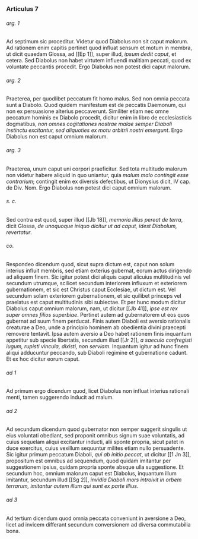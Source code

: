 ### Articulus 7

###### arg. 1
Ad septimum sic proceditur. Videtur quod Diabolus non sit caput malorum. Ad rationem enim capitis pertinet quod influat sensum et motum in membra, ut dicit quaedam Glossa, ad [[Ep 1]], super illud, *ipsum dedit caput*, et cetera. Sed Diabolus non habet virtutem influendi malitiam peccati, quod ex voluntate peccantis procedit. Ergo Diabolus non potest dici caput malorum.

###### arg. 2
Praeterea, per quodlibet peccatum fit homo malus. Sed non omnia peccata sunt a Diabolo. Quod quidem manifestum est de peccatis Daemonum, qui non ex persuasione alterius peccaverunt. Similiter etiam nec omne peccatum hominis ex Diabolo procedit, dicitur enim in libro de ecclesiasticis dogmatibus, *non omnes cogitationes nostrae malae semper Diaboli instinctu excitantur, sed aliquoties ex motu arbitrii nostri emergunt*. Ergo Diabolus non est caput omnium malorum.

###### arg. 3
Praeterea, unum caput uni corpori praeficitur. Sed tota multitudo malorum non videtur habere aliquid in quo uniantur, quia *malum malo contingit esse contrarium*; contingit enim ex diversis defectibus, ut Dionysius dicit, IV cap. de Div. Nom. Ergo Diabolus non potest dici caput omnium malorum.

###### s. c.
Sed contra est quod, super illud [[Jb 18]], *memoria illius pereat de terra*, dicit Glossa, *de unoquoque iniquo dicitur ut ad caput, idest Diabolum, revertatur*.

###### co.
Respondeo dicendum quod, sicut supra dictum est, caput non solum interius influit membris, sed etiam exterius gubernat, eorum actus dirigendo ad aliquem finem. Sic igitur potest dici aliquis caput alicuius multitudinis vel secundum utrumque, scilicet secundum interiorem influxum et exteriorem gubernationem, et sic est Christus caput Ecclesiae, ut dictum est. Vel secundum solam exteriorem gubernationem, et sic quilibet princeps vel praelatus est caput multitudinis sibi subiectae. Et per hunc modum dicitur Diabolus caput omnium malorum, nam, ut dicitur [[Jb 41]], *ipse est rex super omnes filios superbiae*. Pertinet autem ad gubernatorem ut eos quos gubernat ad suum finem perducat. Finis autem Diaboli est aversio rationalis creaturae a Deo, unde a principio hominem ab obedientia divini praecepti removere tentavit. Ipsa autem aversio a Deo habet rationem finis inquantum appetitur sub specie libertatis, secundum illud [[Jr 2]], *a saeculo confregisti iugum, rupisti vincula, dixisti, non serviam*. Inquantum igitur ad hunc finem aliqui adducuntur peccando, sub Diaboli regimine et gubernatione cadunt. Et ex hoc dicitur eorum caput.

###### ad 1
Ad primum ergo dicendum quod, licet Diabolus non influat interius rationali menti, tamen suggerendo inducit ad malum.

###### ad 2
Ad secundum dicendum quod gubernator non semper suggerit singulis ut eius voluntati obediant, sed proponit omnibus signum suae voluntatis, ad cuius sequelam aliqui excitantur inducti, alii sponte propria, sicut patet in duce exercitus, cuius vexillum sequuntur milites etiam nullo persuadente. Sic igitur primum peccatum Diaboli, *qui ab initio peccat*, ut dicitur [[1 Jn 3]], propositum est omnibus ad sequendum, quod quidam imitantur per suggestionem ipsius, quidam propria sponte absque ulla suggestione. Et secundum hoc, omnium malorum caput est Diabolus, inquantum illum imitantur, secundum illud [[Sg 2]], *invidia Diaboli mors introivit in orbem terrarum, imitantur autem illum qui sunt ex parte illius*.

###### ad 3
Ad tertium dicendum quod omnia peccata conveniunt in aversione a Deo, licet ad invicem differant secundum conversionem ad diversa commutabilia bona.

